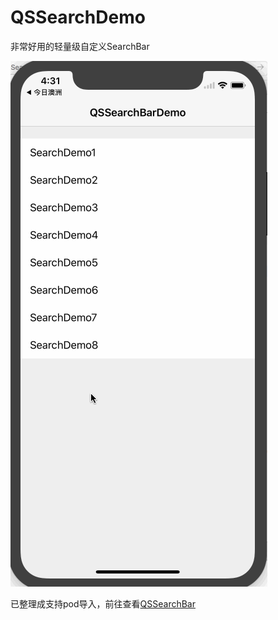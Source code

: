 # QSSearchDemo
非常好用的轻量级自定义SearchBar

![demo](demo.gif)


 已整理成支持pod导入，前往查看[QSSearchBar](https://github.com/Qson8/QSSearchBar)
